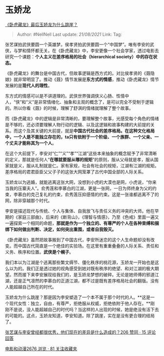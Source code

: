 # 玉娇龙
[《卧虎藏龙》最后玉娇龙为什么跳崖？](https://www.zhihu.com/question/30963769/answer/503433751)

> Author: #NellNell
> Last update: *21/08/2021*
> Link:
> Tag:

张艺谋拍武侠要圆一个英雄梦。侯孝贤拍武侠要圆一个“中国梦”。唯有李安的武侠，与梦和情怀都无关。在《卧虎藏龙》中，李安更像一个社会学家，透过电影去研究一个课题：**个人主义在差序格局的社会（hierarchical society）中的存在状态。**

《卧虎藏龙》的舞台是中国古代，但故事逻辑是西方式的。对比侯孝贤的《聂隐娘》就非常明显了。推动《聂》情节发展是**东方式的情感**，推动《卧虎藏龙》情节发展的是**现代人的理性**。

东方式的情感可以是不讲道理的。武侠世界强调侠义心肠、性情中人，“侠”和“义”是非常情绪化、抽象和主观的概念了，是可以完全不受制于逻辑的。所以你看《聂》的时候，理解了舒淇的情绪就理解了整个故事。

而《卧虎藏龙》中的逻辑是非常清晰的，要理解整个故事，光感受每个角色的情绪是不够的，还必须要理解人物行动的逻辑、以及这逻辑和故事构建的大前提的关系。而这个及其关键的大前提，就是**中国古代社会的差序格局。在这种文化格局中，一个人是不能独立存在的，ta只有依附于一个阶级、一个族群、一个父亲、一个丈夫才能称其为一个人**。

在这个大前提下，李安对“仁”“义”“孝”“江湖”这些本来抽象的概念赋予了非常清晰的定义，那就是任何人“**在哪就要服从哪的规矩**”的原则，服从父母就是孝，服从国家就是义，服从礼制就是仁。家有家规，社会有社会的规矩，江湖有江湖的规矩。差序格局的君君臣臣父父子子的这张大网笼罩了古代中国全部的人际关系。

玉娇龙以为逃婚，就能逃离这张大网，没想到小虎的大漠也是网，小虎说，“你来当我的压寨夫人”。俞秀莲和李慕白的江湖，更是一张网，一日为师终身为父的约束，李慕白的克己复礼的约束，俞秀莲压抑感情的约束。这是一张谁都逃离不了的网，除非穿越那个时代。

李安是描述现代与传统、个人与集体、自我放飞与责任义务的冲突的大师。他在早期的《家庭三部曲》，后来的《断背山》，《理智与情感》，乃至《色戒》里面一遍又一遍探索一个相同的命题，**那就是作为一个独立的、有尊严的个人在各种束缚和捆绑下如何做出判断、决定，如何突出重围，或者自我毁灭。**

《卧虎藏龙》虽然把故事搬到了中国古代，李安所迷恋的这个人生命题却没有改变。而中国古代简直是一个绝佳的实验场。在这里有重重叠叠的人际关系、责任和义务、秩序和位置。**武侠是个幌子**。

我们本以为江湖是个逃离那些繁文缛节、僵化秩序的桃花源，玉娇龙一开始也是这么以为的。我们正是透过她的视角感受到她对既有秩序的绝望、和对江湖的极大期望。然而接下来李安展现给我们的，是玉娇龙梦想的破碎。无论是她师傅的邪道江湖，还是正气凛然的李慕白的正道江湖，都不过是既有差序格局社会的翻版。没有人能超越自己所在的时代。

玉娇龙为什么跳崖？那是因为李安塑造了一个本不属于那个时代的人。**这是一个现代女性：独立，自由，有尊严，拒绝服从权威，拒绝依附于他人存在。**刚刚不是说，没人能超越自己的时代吗？当这样的人出现的时候，她是绝没有活下去的可能的。这点，玉娇龙知道，李安知道。除了跳崖，实在是没有更合理的结局了。

[张艺谋与李安曾经都很优秀，他们现在的差异是什么造成的？206 赞同 · 15 评论回答](https://www.zhihu.com/question/20571696/answer/660007810)

[电影和动漫2676 浏览 · 81 关注收藏夹](https://www.zhihu.com/collection/313818721)
